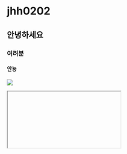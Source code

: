 # jhh0202
## 안녕하세요  
### 여려분  
#### 안뇽  
![](https://q4j2g5j9.stackpathcdn.com/ddg-thumbs/sm1/662339272b2c78610bfbc8d5125ab2331c663a0e.jpg)
<iframe https://www.youtube.com/watch?v=uPWSIBonxUA>
